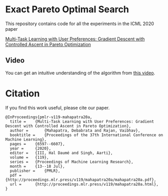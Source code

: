 # Exact Pareto Optimal Search

This repository contains code for all the experiments in the ICML 2020 paper

[Multi-Task Learning with User Preferences: Gradient Descent with Controlled Ascent in Pareto Optimization](http://proceedings.mlr.press/v119/mahapatra20a/mahapatra20a.pdf)

## Video

You can get an intuitive understanding of the algorithm from [this video](https://www.youtube.com/watch?v=mgxrjGw6WKU&t=5s).


# Citation
If you find this work useful, please cite our paper.

```
@InProceedings{pmlr-v119-mahapatra20a,
  title = 	 {Multi-Task Learning with User Preferences: Gradient Descent with Controlled Ascent in Pareto Optimization},
  author =       {Mahapatra, Debabrata and Rajan, Vaibhav},
  booktitle = 	 {Proceedings of the 37th International Conference on Machine Learning},
  pages = 	 {6597--6607},
  year = 	 {2020},
  editor = 	 {III, Hal Daumé and Singh, Aarti},
  volume = 	 {119},
  series = 	 {Proceedings of Machine Learning Research},
  month = 	 {13--18 Jul},
  publisher =    {PMLR},
  pdf = 	 {http://proceedings.mlr.press/v119/mahapatra20a/mahapatra20a.pdf},
  url = 	 {http://proceedings.mlr.press/v119/mahapatra20a.html},
}
```

